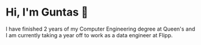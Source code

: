 # Hi, I'm Guntas 👋

I have finished 2 years of my Computer Engineering degree at Queen's and I am currently taking a year off to work as a data engineer at Flipp.
